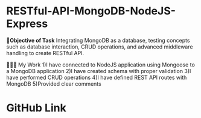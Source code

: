 # RESTful-API-MongoDB-NodeJS-Express

🎯**Objective of Task**
 Integrating MongoDB as a database, testing concepts such as database interaction, CRUD operations, and advanced middleware handling to create RESTful API.

 🚀🚀🚀 My Work
 1)I have connected to NodeJS application using Mongoose to a MongoDB application
 2)I have created schema with proper validation 
 3)I have performed CRUD operations
 4)I have defined REST API routes with MongoDB
 5)Provided clear comments

 # GitHub Link
 
